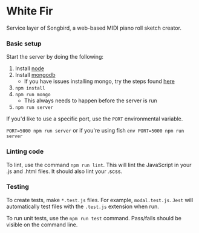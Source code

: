 # White Fir
Service layer of Songbird, a web-based MIDI piano roll sketch creator.

### Basic setup
Start the server by doing the following:

1.  Install [node](https://nodejs.org/en/download/)
2.  Install [mongodb](https://treehouse.github.io/installation-guides/mac/mongo-mac.html)
    * If you have issues installing mongo, try the steps found [here](https://github.com/Homebrew/brew/issues/3228#issuecomment-332679274)
3.  `npm install`
4.  `npm run mongo`
    * This always needs to happen before the server is run
5.  `npm run server`

If you'd like to use a specific port, use the `PORT` environmental variable.

`PORT=5000 npm run server` or if you're using fish `env PORT=5000 npm run server`

### Linting code
To lint, use the command `npm run lint`.  This will lint the JavaScript in your .js and .html files.  It should also lint your .scss.

### Testing
To create tests, make `*.test.js` files.  For example, `modal.test.js`.  `Jest` will automatically test files with the `.test.js` extension when run.

To run unit tests, use the `npm run test` command.  Pass/fails should be visible on the command line.